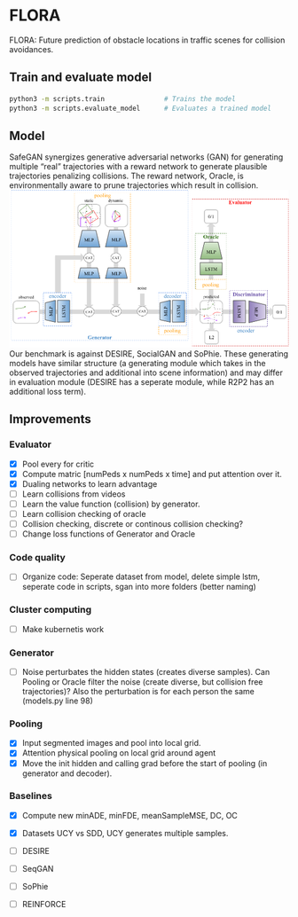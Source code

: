 # FLORA

FLORA: Future prediction of obstacle locations in traffic scenes for collision avoidances.


## Train and evaluate model
```bash
python3 -m scripts.train               # Trains the model
python3 -m scripts.evaluate_model      # Evaluates a trained model
```
## Model 
SafeGAN synergizes generative adversarial networks (GAN) for generating multiple “real” trajectories with a reward network to generate plausible trajectories penalizing collisions. The reward network, Oracle, is environmentally aware to prune trajectories which result in collision.
![safeGAN](images/architecture.png)
Our benchmark is against DESIRE, SocialGAN and SoPhie. These generating models have similar structure (a generating module which takes in the observed trajectories and additional into scene information) and may differ in evaluation module (DESIRE has a seperate module, while R2P2 has an additional loss term). 

## Improvements
### Evaluator
- [X] Pool every for critic
- [X] Compute matric [numPeds x numPeds x time] and put attention over it.
- [X] Dualing networks to learn advantage
- [ ] Learn collisions from videos
- [ ] Learn the value function (collision) by generator.
- [ ] Learn collision checking of oracle
- [ ] Collision checking, discrete or continous collision checking?
- [ ] Change loss functions of Generator and Oracle

### Code quality
- [ ] Organize code: Seperate dataset from model, delete simple lstm, seperate code in scripts, sgan into more folders (better naming)

### Cluster computing
- [ ] Make kubernetis work

### Generator
- [ ] Noise perturbates the hidden states (creates diverse samples). Can Pooling or Oracle filter the noise (create diverse, but collision free trajectories)? Also the perturbation is for each person the same (models.py line 98)

### Pooling
- [X] Input segmented images and pool into local grid.
- [X] Attention physical pooling on local grid around agent
- [X] Move the init hidden and calling grad before the start of pooling (in generator and decoder).

### Baselines
- [X] Compute new minADE, minFDE, meanSampleMSE, DC, OC
- [X] Datasets UCY vs SDD, UCY generates multiple samples.
- [ ] DESIRE
- [ ] SeqGAN
- [ ] SoPhie
- [ ] REINFORCE
 
